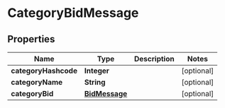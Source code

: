 

# CategoryBidMessage

## Properties

Name | Type | Description | Notes
------------ | ------------- | ------------- | -------------
**categoryHashcode** | **Integer** |  |  [optional]
**categoryName** | **String** |  |  [optional]
**categoryBid** | [**BidMessage**](BidMessage.md) |  |  [optional]



